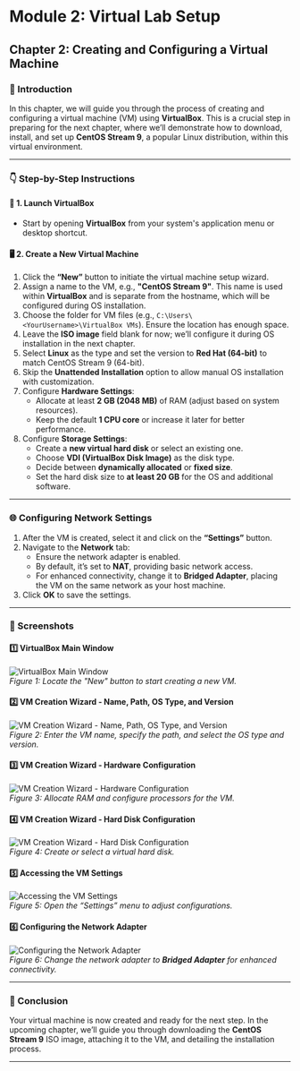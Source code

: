 # **Module 2: Virtual Lab Setup**  

## **Chapter 2: Creating and Configuring a Virtual Machine**  

### **📝 Introduction**  
In this chapter, we will guide you through the process of creating and configuring a virtual machine (VM) using **VirtualBox**. This is a crucial step in preparing for the next chapter, where we’ll demonstrate how to download, install, and set up **CentOS Stream 9**, a popular Linux distribution, within this virtual environment.

---

### **👇 Step-by-Step Instructions**  

#### **🚀 1. Launch VirtualBox**  
- Start by opening **VirtualBox** from your system's application menu or desktop shortcut.  

#### **🖥️ 2. Create a New Virtual Machine**  
1. Click the **“New”** button to initiate the virtual machine setup wizard.  
2. Assign a name to the VM, e.g., **"CentOS Stream 9"**. This name is used within **VirtualBox** and is separate from the hostname, which will be configured during OS installation.  
3. Choose the folder for VM files (e.g., `C:\Users\<YourUsername>\VirtualBox VMs`). Ensure the location has enough space.  
4. Leave the **ISO image** field blank for now; we’ll configure it during OS installation in the next chapter.  
5. Select **Linux** as the type and set the version to **Red Hat (64-bit)** to match CentOS Stream 9 (64-bit).  
6. Skip the **Unattended Installation** option to allow manual OS installation with customization.  
7. Configure **Hardware Settings**:  
   - Allocate at least **2 GB (2048 MB)** of RAM (adjust based on system resources).  
   - Keep the default **1 CPU core** or increase it later for better performance.  
8. Configure **Storage Settings**:  
   - Create a **new virtual hard disk** or select an existing one.  
   - Choose **VDI (VirtualBox Disk Image)** as the disk type.  
   - Decide between **dynamically allocated** or **fixed size**.  
   - Set the hard disk size to **at least 20 GB** for the OS and additional software.  

---

### **🌐 Configuring Network Settings**  

1. After the VM is created, select it and click on the **“Settings”** button.  
2. Navigate to the **Network** tab:  
   - Ensure the network adapter is enabled.  
   - By default, it’s set to **NAT**, providing basic network access.  
   - For enhanced connectivity, change it to **Bridged Adapter**, placing the VM on the same network as your host machine.  
3. Click **OK** to save the settings.  

---

### **📸 Screenshots**  

#### **1️⃣ VirtualBox Main Window**  
![VirtualBox Main Window](screenshots/00-virtualbox-main-window-new-button-highlighted.png)  
*Figure 1: Locate the "New" button to start creating a new VM.*

#### **2️⃣ VM Creation Wizard - Name, Path, OS Type, and Version**  
![VM Creation Wizard - Name, Path, OS Type, and Version](screenshots/01-vm-creation-wizard-name-path-os-type-version.png)  
*Figure 2: Enter the VM name, specify the path, and select the OS type and version.*

#### **3️⃣ VM Creation Wizard - Hardware Configuration**  
![VM Creation Wizard - Hardware Configuration](screenshots/02-vm-creation-wizard-os-type-version-selection.png)  
*Figure 3: Allocate RAM and configure processors for the VM.*

#### **4️⃣ VM Creation Wizard - Hard Disk Configuration**  
![VM Creation Wizard - Hard Disk Configuration](screenshots/03-vm-creation-wizard-hard-disk-configuration.png)  
*Figure 4: Create or select a virtual hard disk.*

#### **5️⃣ Accessing the VM Settings**  
![Accessing the VM Settings](screenshots/04-accessing-vm-settings.png)  
*Figure 5: Open the “Settings” menu to adjust configurations.*

#### **6️⃣ Configuring the Network Adapter**  
![Configuring the Network Adapter](screenshots/05-configuring-network-adapter.png)  
*Figure 6: Change the network adapter to **Bridged Adapter** for enhanced connectivity.*

---

### **🎯 Conclusion**  
Your virtual machine is now created and ready for the next step. In the upcoming chapter, we’ll guide you through downloading the **CentOS Stream 9** ISO image, attaching it to the VM, and detailing the installation process.  

---
